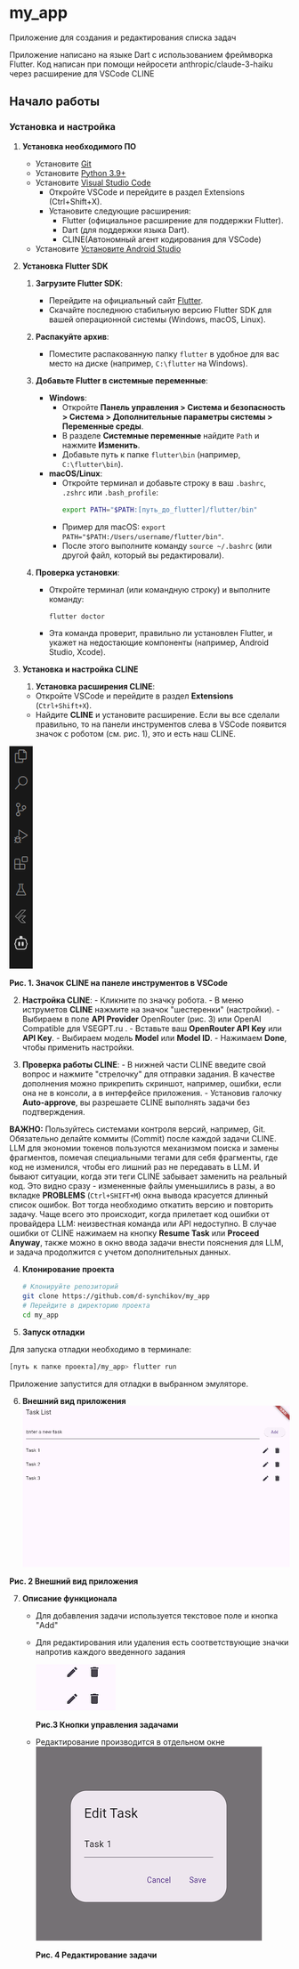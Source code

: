 # my_app 
Приложение для создания и редактирования списка задач

Приложение написано на языке Dart с использованием фреймворка Flutter.
Код написан при помощи нейросети anthropic/claude-3-haiku через расширение для VSCode CLINE

## Начало работы

### Установка и настройка

1. **Установка необходимого ПО**
   - Установите [Git](https://git-scm.com/downloads)
   - Установите [Python 3.9+](https://www.python.org/downloads/)
   - Установите [Visual Studio Code](https://code.visualstudio.com/download)
     - Откройте VSCode и перейдите в раздел Extensions (Ctrl+Shift+X).
     - Установите следующие расширения:
         - Flutter (официальное расширение для поддержки Flutter).
         - Dart (для поддержки языка Dart).
         - CLINE(Автономный агент кодирования для VSCode)
   - Установите [Установите Android Studio](https://developer.android.com/studio)




2. **Установка Flutter SDK**
    
    1. **Загрузите Flutter SDK**:
       - Перейдите на официальный сайт [Flutter](https://flutter.dev).
       - Скачайте последнюю стабильную версию Flutter SDK для вашей операционной системы (Windows, macOS, Linux).
    
    2. **Распакуйте архив**:
       - Поместите распакованную папку `flutter` в удобное для вас место на диске (например, `C:\flutter` на Windows).
    
    3. **Добавьте Flutter в системные переменные**:
       - **Windows**:
         - Откройте **Панель управления > Система и безопасность > Система > Дополнительные параметры системы > Переменные среды**.
         - В разделе **Системные переменные** найдите `Path` и нажмите **Изменить**.
         - Добавьте путь к папке `flutter\bin` (например, `C:\flutter\bin`).
       - **macOS/Linux**:
         - Откройте терминал и добавьте строку в ваш `.bashrc`, `.zshrc` или `.bash_profile`:
           ```bash
           export PATH="$PATH:[путь_до_flutter]/flutter/bin"
           ```
         - Пример для macOS: `export PATH="$PATH:/Users/username/flutter/bin"`.
         - После этого выполните команду `source ~/.bashrc` (или другой файл, который вы редактировали).
    
    4. **Проверка установки**:
       - Откройте терминал (или командную строку) и выполните команду:
         ```bash
         flutter doctor
         ```
       - Эта команда проверит, правильно ли установлен Flutter, и укажет на недостающие компоненты (например, Android Studio, Xcode).
    
3. **Установка и настройка CLINE**
    1. **Установка расширения CLINE**:
   - Откройте VSCode и перейдите в раздел **Extensions** (`Ctrl+Shift+X`).
   - Найдите **CLINE** и установите расширение.
Если вы все сделали правильно, то на панели инструментов слева в VSCode появится значок с роботом (см. рис. 1), это и есть наш CLINE.   


![alt text](image-1.png)

**Рис. 1. Значок CLINE на панеле инструментов в VSCode**

   2. **Настройка CLINE**:
     - Кликните по значку робота.
     - В меню иструметов **CLINE**  нажмите на значок "шестеренки" (настройки).
     - Выбираем в поле **API Provider** OpenRouter (рис. 3) или OpenAI Compatible для VSEGPT.ru .
     - Вставьте ваш **OpenRouter API Key** или **API Key**.
     - Выбираем модель **Model** или **Model ID**.
     - Нажимаем **Done**, чтобы применить настройки.


   3. **Проверка работы CLINE**:
    - В нижней части CLINE введите свой вопрос и нажмите "стрелочку" для отправки задания. В качестве дополнения можно прикрепить скриншот,  например, ошибки, если она не в консоли, а в интерфейсе приложения.
    - Установив галочку **Auto-approve**, вы разрешаете CLINE выполнять задачи без подтверждения.


     
**ВАЖНО:** Пользуйтесь системами контроля версий, например, Git. Обязательно делайте коммиты (Commit) после каждой задачи CLINE. LLM для экономии токенов пользуются механизмом поиска и замены фрагментов, помечая специальными тегами для себя фрагменты, где код не изменился, чтобы его лишний раз не передавать в LLM. И бывают ситуации, когда эти теги CLINE забывает заменить на реальный код. Это видно сразу - измененные файлы уменьшились в разы, а во вкладке **PROBLEMS** (`Ctrl+SHIFT+M`) окна вывода красуется длинный список ошибок. Вот тогда необходимо откатить версию и повторить задачу. Чаще всего это происходит, когда прилетает код ошибки от провайдера LLM: неизвестная команда или API недоступно. В случае ошибки от CLINE нажимаем на кнопку **Resume Task** или **Proceed Anyway**, также можно в окно ввода задачи внести пояснения для LLM, и задача продолжится с учетом дополнительных данных.
     
4. **Клонирование проекта**
   ```bash
   # Клонируйте репозиторий
   git clone https://github.com/d-synchikov/my_app
   # Перейдите в директорию проекта
   cd my_app
   ```
5. **Запуск отладки**

  Для запуска отладки необходимо в терминале:
  ```bash
  [путь к папке проекта]/my_app> flutter run
  ```
  Приложение запустится для отладки в выбранном эмуляторе.

6. **Внешний вид приложения**
![alt text](image.png)

**Рис. 2 Внешний вид приложения**

7. **Описание функционала**
     - Для добавления задачи используется текстовое поле и кнопка "Add"
     - Для редактирования или удаления есть соответствующие значки напротив каждого введенного задания

        ![alt text](image-3.png)
        
        **Рис.3 Кнопки управления задачами**
     - Редактирование производится в отдельном окне
        ![alt text](image-2.png)

        **Рис. 4 Редактирование задачи**
     
